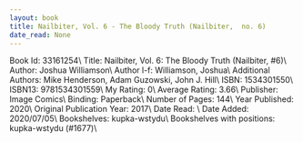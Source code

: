 ```yaml
---
layout: book
title: Nailbiter, Vol. 6 - The Bloody Truth (Nailbiter,  no. 6)
date_read: None
---
```


Book Id: 33161254\ 
Title: Nailbiter, Vol. 6: The Bloody Truth (Nailbiter, #6)\ 
Author: Joshua Williamson\ 
Author l-f: Williamson, Joshua\ 
Additional Authors: Mike Henderson, Adam Guzowski, John J. Hill\ 
ISBN: 1534301550\ 
ISBN13: 9781534301559\ 
My Rating: 0\ 
Average Rating: 3.66\ 
Publisher: Image Comics\ 
Binding: Paperback\ 
Number of Pages: 144\ 
Year Published: 2020\ 
Original Publication Year: 2017\ 
Date Read: \ 
Date Added: 2020/07/05\ 
Bookshelves: kupka-wstydu\ 
Bookshelves with positions: kupka-wstydu (#1677)\ 

